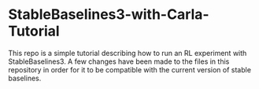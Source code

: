 # StableBaselines3-with-Carla-Tutorial
This repo is a simple tutorial describing how to run an RL experiment with StableBaselines3. A few changes have been made to the files in this repository in order for it to be compatible with the current version of stable baselines. 
